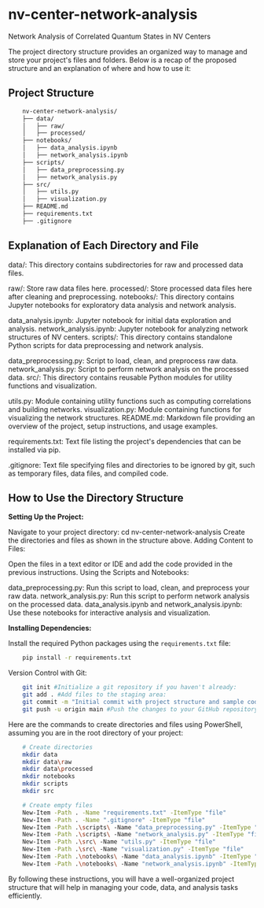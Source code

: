 # nv-center-network-analysis
Network Analysis of Correlated Quantum States in NV Centers

The project directory structure provides an organized way to manage and store your project's files and folders. Below is a recap of the proposed structure and an explanation of where and how to use it:

## Project Structure

```bash
    nv-center-network-analysis/
    ├── data/
    │   ├── raw/
    │   ├── processed/
    ├── notebooks/
    │   ├── data_analysis.ipynb
    │   ├── network_analysis.ipynb
    ├── scripts/
    │   ├── data_preprocessing.py
    │   ├── network_analysis.py
    ├── src/
    │   ├── utils.py
    │   ├── visualization.py
    ├── README.md
    ├── requirements.txt
    ├── .gitignore
```

## Explanation of Each Directory and File
data/: This directory contains subdirectories for raw and processed data files.

raw/: Store raw data files here.
processed/: Store processed data files here after cleaning and preprocessing.
notebooks/: This directory contains Jupyter notebooks for exploratory data analysis and network analysis.

data_analysis.ipynb: Jupyter notebook for initial data exploration and analysis.
network_analysis.ipynb: Jupyter notebook for analyzing network structures of NV centers.
scripts/: This directory contains standalone Python scripts for data preprocessing and network analysis.

data_preprocessing.py: Script to load, clean, and preprocess raw data.
network_analysis.py: Script to perform network analysis on the processed data.
src/: This directory contains reusable Python modules for utility functions and visualization.

utils.py: Module containing utility functions such as computing correlations and building networks.
visualization.py: Module containing functions for visualizing the network structures.
README.md: Markdown file providing an overview of the project, setup instructions, and usage examples.

requirements.txt: Text file listing the project's dependencies that can be installed via pip.

.gitignore: Text file specifying files and directories to be ignored by git, such as temporary files, data files, and compiled code.

## How to Use the Directory Structure

**Setting Up the Project:**

Navigate to your project directory: cd nv-center-network-analysis
Create the directories and files as shown in the structure above.
Adding Content to Files:

Open the files in a text editor or IDE and add the code provided in the previous instructions.
Using the Scripts and Notebooks:

data_preprocessing.py: Run this script to load, clean, and preprocess your raw data.
network_analysis.py: Run this script to perform network analysis on the processed data.
data_analysis.ipynb and network_analysis.ipynb: Use these notebooks for interactive analysis and visualization.

**Installing Dependencies:**

Install the required Python packages using the ```requirements.txt``` file:

```bash
    pip install -r requirements.txt
```
Version Control with Git:
```bash
    git init #Initialize a git repository if you haven't already: 
    git add . #Add files to the staging area:
    git commit -m "Initial commit with project structure and sample code" #Commit the changes 
    git push -u origin main #Push the changes to your GitHub repository:
```

Here are the commands to create directories and files using PowerShell, assuming you are in the root directory of your project:
```bash
    # Create directories
    mkdir data
    mkdir data\raw
    mkdir data\processed
    mkdir notebooks
    mkdir scripts
    mkdir src

    # Create empty files
    New-Item -Path . -Name "requirements.txt" -ItemType "file"
    New-Item -Path . -Name ".gitignore" -ItemType "file"
    New-Item -Path .\scripts\ -Name "data_preprocessing.py" -ItemType "file"
    New-Item -Path .\scripts\ -Name "network_analysis.py" -ItemType "file"
    New-Item -Path .\src\ -Name "utils.py" -ItemType "file"
    New-Item -Path .\src\ -Name "visualization.py" -ItemType "file"
    New-Item -Path .\notebooks\ -Name "data_analysis.ipynb" -ItemType "file"
    New-Item -Path .\notebooks\ -Name "network_analysis.ipynb" -ItemType "file"
```

By following these instructions, you will have a well-organized project structure that will help in managing your code, data, and analysis tasks efficiently.
